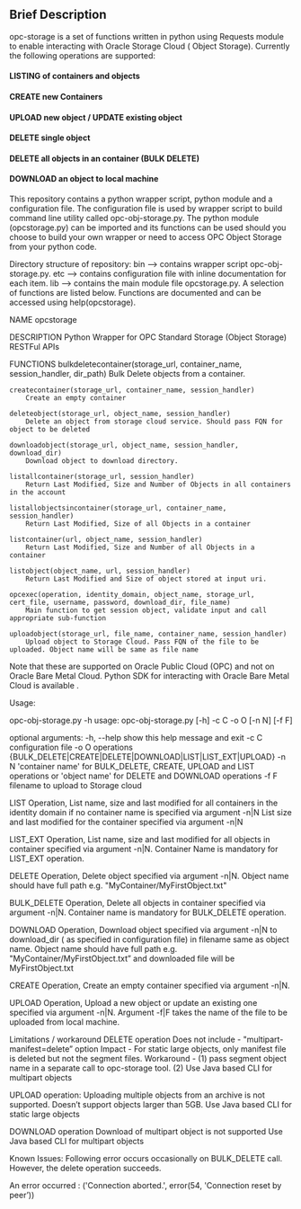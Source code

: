 ## Brief Description

opc-storage is a set of functions written in python using Requests module to enable interacting with Oracle Storage Cloud ( Object Storage). Currently the following operations are supported:

#### LISTING of containers and objects
#### CREATE new Containers
#### UPLOAD new object / UPDATE existing object
#### DELETE single object
#### DELETE all objects in an container (BULK DELETE)
#### DOWNLOAD an object to local machine

This repository contains a python wrapper script, python module and a configuration file. The configuration file is used by wrapper script to build command line utility called opc-obj-storage.py. The python module (opcstorage.py) can be imported and its functions can be used should you choose to build your own wrapper or need to access OPC Object Storage from your python code. 

Directory structure of repository:
    bin —> contains wrapper script opc-obj-storage.py.
    etc —> contains configuration file with inline documentation for each item.
    lib —> contains the main module file opcstorage.py.  A selection of functions are listed below. Functions are documented and can be accessed using help(opcstorage).
    
NAME
    opcstorage

DESCRIPTION
    Python Wrapper for OPC Standard Storage (Object Storage) RESTFul APIs

FUNCTIONS
    bulkdeletecontainer(storage_url, container_name, session_handler, dir_path)
        Bulk Delete objects from a container.
    
    createcontainer(storage_url, container_name, session_handler)
        Create an empty container
    
    deleteobject(storage_url, object_name, session_handler)
        Delete an object from storage cloud service. Should pass FQN for object to be deleted
    
    downloadobject(storage_url, object_name, session_handler, download_dir)
        Download object to download directory.
    
    listallcontainer(storage_url, session_handler)
        Return Last Modified, Size and Number of Objects in all containers in the account
    
    listallobjectsincontainer(storage_url, container_name, session_handler)
        Return Last Modified, Size of all Objects in a container

    listcontainer(url, object_name, session_handler)
        Return Last Modified, Size and Number of all Objects in a container
    
    listobject(object_name, url, session_handler)
        Return Last Modified and Size of object stored at input uri.
    
    opcexec(operation, identity_domain, object_name, storage_url, cert_file, username, password, download_dir, file_name)
        Main function to get session object, validate input and call appropriate sub-function
      
    uploadobject(storage_url, file_name, container_name, session_handler)
        Upload object to Storage Cloud. Pass FQN of the file to be uploaded. Object name will be same as file name

Note that these are supported on Oracle Public Cloud (OPC) and not on Oracle Bare Metal Cloud. Python SDK for interacting with Oracle Bare Metal Cloud is available <here>.

Usage:

  opc-obj-storage.py -h
  usage: opc-obj-storage.py [-h] -c C -o O [-n N] [-f F]

  optional arguments:
    -h, --help  show this help message and exit
    -c C        configuration file
    -o O        operations
                {BULK_DELETE|CREATE|DELETE|DOWNLOAD|LIST|LIST_EXT|UPLOAD}
    -n N        'container name' for BULK_DELETE, CREATE, UPLOAD and LIST
                operations or 'object name' for DELETE and DOWNLOAD operations
    -f F        filename to upload to Storage cloud

LIST Operation,
    List name, size and last modified for all containers in the identity domain if no container name is specified via argument -n|N
    List  size and last modified for the container specified via argument -n|N
    
LIST_EXT Operation,
    List name, size and last modified for all objects in container specified via argument -n|N. Container Name is mandatory for LIST_EXT operation.

DELETE Operation,
    Delete object specified via argument -n|N. Object name should have full path e.g. "MyContainer/MyFirstObject.txt"

BULK_DELETE Operation,
   Delete all objects in container specified via argument -n|N. Container name is mandatory for BULK_DELETE operation.

DOWNLOAD Operation,
    Download object specified via argument -n|N  to download_dir ( as specified in configuration file) in filename same as object name. Object name should have full path e.g. "MyContainer/MyFirstObject.txt” and downloaded file will be MyFirstObject.txt

CREATE Operation,
    Create an empty container specified via argument -n|N.

UPLOAD Operation,
    Upload a new object or update an existing one specified via argument -n|N. 
    Argument -f|F takes the name of the file to be uploaded from local machine.

Limitations / workaround
DELETE operation
   Does not include - "multipart-manifest=delete” option
   Impact - For static large objects, only manifest file is deleted but not the segment files.
   Workaround - (1) pass segment object name in a separate call to opc-storage tool.
                            (2) Use Java based CLI for multipart objects

UPLOAD operation:
    Uploading multiple objects from an archive is not supported.
    Doesn’t support objects larger than 5GB.
    Use Java based CLI for static large objects
    
DOWNLOAD operation
     Download of multipart object is not supported
     Use Java based CLI for multipart objects


Known Issues:
Following error occurs occasionally on BULK_DELETE call. However, the delete operation succeeds.

An error occurred : ('Connection aborted.', error(54, 'Connection reset by peer’))

